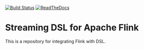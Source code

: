 [![Build Status][ci-img]][ci] [![ReadTheDocs][doc-img]][doc]

# Streaming DSL for Apache Flink

This is a repository for integrating Flink with DSL.


[doc-img]: https://readthedocs.org/projects/walterddr-flink-flux/badge/?version=latest
[doc]: http://walterddr-flink-flux.readthedocs.org/en/latest/
[ci-img]: https://api.travis-ci.com/walterddr/flink-flux.svg?branch=master 
[ci]: https://travis-ci.com/walterddr/flink-flux

